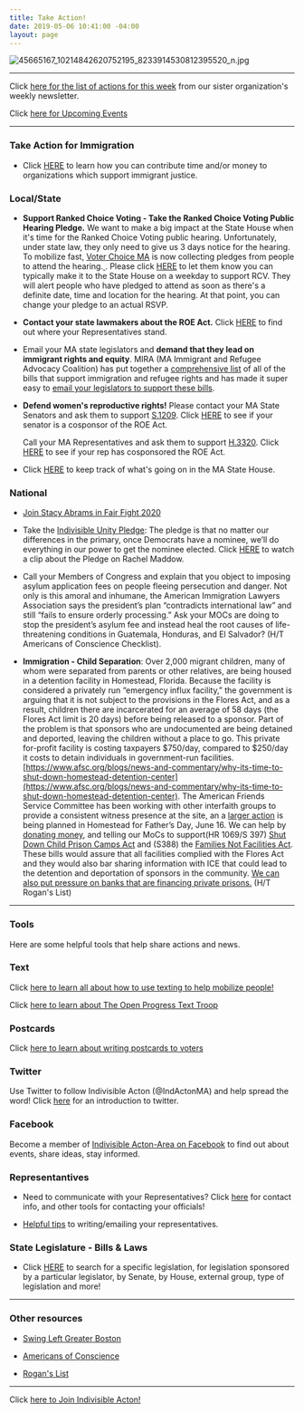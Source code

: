 ```yaml
---
title: Take Action!
date: 2019-05-06 10:41:00 -04:00
layout: page
---
```


![45665167_10214842620752195_8233914530812395520_n.jpg](/uploads/45665167_10214842620752195_8233914530812395520_n.jpg)

---

Click [here for the list of actions for this week](https://docs.google.com/document/d/1c9noDp4crDN3kzDnXp6owDDsxNlR2XBBRXVmY0e4UxQ/edit?ts=5a5e9634) from our sister organization's weekly newsletter.

Click [here for Upcoming Events](http://www.indivisibleacton.org/events/upcoming-events.html)

---

### Take Action for Immigration

* Click [HERE](http://www.indivisibleacton.org/events/support-immigration-justice.html) to learn how you can contribute time and/or money to organizations which support immigrant justice.

### Local/State

* **Support Ranked Choice Voting - Take the Ranked Choice Voting Public Hearing Pledge.** We want to make a big impact at the State House when it's time for the Ranked Choice Voting public hearing. Unfortunately, under state law, they only need to give us 3 days notice for the hearing. To mobilize fast, [Voter Choice MA](https://u1584542.ct.sendgrid.net/mpss/c/DwE/ni0YAA/t.2rz/_kZsxCUeRUe-S5X2e7jKfQ/h13/eAc2-2B5JiIBe4Rx1zyL0vRFZ-2BCAy5NzuyrMQ4Uat-2FTWSv9St6JZSxWQsg1QARQ9n3kgJ8DWf38uwiC6mfIgGNW-2BQw1jHYaJaqz1nKHYmr862F9vzhSxZK81aZUfHbvwo8NHeDeAznLWTywufkiJg06Gyg-2FuE7Y3QU9CGwbU-2BtCF1DfnmX2Pz7KeDwYRM1J7wyc6-2BwzzpmnPjDsEIi3ZSuws1b31QE62dR7K5kfQNzfG84aqmRc89wA6LkSJS8U7RMJte132fcUM3o-2BxEUWYktwg5h5rjDZPhS1e6LivNM25E6TehZ5WpLHxqCnMD4W8DX5qcGK-2FXXjpV4wmFP34medyY3oY-2FIQdS-2BhD9lcVk6qvT-2BNLAeyTBy1FGWVqRK2tsqWNTIKviNqu3jsCR5Zp6LJw-3D-3D) is now collecting pledges from people to attend the hearing.[ ](https://u1584542.ct.sendgrid.net/mpss/c/DwE/ni0YAA/t.2rz/_kZsxCUeRUe-S5X2e7jKfQ/h14/eAc2-2B5JiIBe4Rx1zyL0vRFZ-2BCAy5NzuyrMQ4Uat-2FTWSv9St6JZSxWQsg1QARQ9n3kgJ8DWf38uwiC6mfIgGNW-2BQw1jHYaJaqz1nKHYmr861UXI1A84E5Y1gn6bu9NCQijyW3FZgroCCi5kmCfXd9lNJVM1LBJd-2F2VU-2F-2BsNxlaPs3ux7EZH0alx8gQwiVo4n4ys5gurBlHnQuhB7QJQ7YkOatmWrCkr2juGCeGfR-2FO6MPjR4I06xLzoOpgRV8aJ56eUiLUtnvPFxBkWAAXs9oYgs9EiQO3Gnf66ShdFy3fraxWsrP26vrxjtxAJ-2FHCN6O7Pvvk-2BMpB966fF1PmxI1A3c2bjJbB7wHrUZPQcTJmUvKhE5dtAbRZT6lpzv9qLlU7AWGiwWdI60F6eXBSjjkcA-3D-3D).  Please click [HERE](https://u1584542.ct.sendgrid.net/mpss/c/DwE/ni0YAA/t.2rz/_kZsxCUeRUe-S5X2e7jKfQ/h15/eAc2-2B5JiIBe4Rx1zyL0vRFZ-2BCAy5NzuyrMQ4Uat-2FTWSv9St6JZSxWQsg1QARQ9n3kgJ8DWf38uwiC6mfIgGNW-2BQw1jHYaJaqz1nKHYmr860zAAsGvtpz8Mv8dohhEWQKFlc25tCWaiJEve75l44xwt-2FQYQPvf4fK-2B8O0dFkJqyeLSOJdhZe-2BWl5uZuJWl7jQShUWOh12yG-2Fz0YWaVPzG0GaPWEQqx45AOpVCl9w7bdTelXQ9Ovt69tlEwL0Rub-2FJ-2FKBeT3RZUkbiRl-2BfCWPicaeACJMGJqU2Yo7OwKYiOHGV2q25NAsPXNEfwbkeXDGlPOV8jLEBw3CpHwKqIWE26I1b0OaZI05HFqYd7UQyYNOX3HBbQspzY-2FIlo-2F3qhFH5gnuDcXAE3H9nMFy9UEozJQ-3D-3D) to let them know you can typically make it to the State House on a weekday to support RCV. They will alert people who have pledged to attend as soon as there's a definite date, time and location for the hearing. At that point, you can change your pledge to an actual RSVP.

* **Contact your state lawmakers about the ROE Act.** Click [HERE](https://www.plannedparenthoodaction.org/planned-parenthood-advocacy-fund-massachusetts-inc/issues/roe-act/roe-act-cosponsors?fbclid=IwAR3q0MsBefpFWEW9kq8vl7sAzzeRyE0iTAZDauZjxpP9ocIvGDyvEDc_CLQ) to find out where your Representatives stand.

* Email your MA state legislators and **demand that they lead on immigrant rights and equity**. MIRA (MA Immigrant and Refugee Advocacy Coalition) has put together a [comprehensive list](https://mailchi.mp/miracoalition/action-alert-lets-build-momentum-for-our-2019-priority-bills?e=baa65bb0e1&link_id=16&can_id=9a7cc198611ac2a74f284fdda8e14f7e) of all of the bills that support immigration and refugee rights and has made it super easy to [email your legislators to support these bills](https://p2a.co/96apnIc?link_id=17&can_id=9a7cc198611ac2a74f284fdda8e14f7e).


* **Defend women's reproductive rights!** Please contact your MA State Senators and ask them to support [S.1209](https://malegislature.gov/Bills/191/SD109).  Click [HERE](https://www.plannedparenthoodaction.org/planned-parenthood-advocacy-fund-massachusetts-inc/issues/roe-act/roe-act-cosponsors) to see if your senator is a cosponsor of the ROE Act.

  Call your MA Representatives and ask them to support [H.3320](https://malegislature.gov/Bills/191/H3320).  Click [HERE](https://www.plannedparenthoodaction.org/planned-parenthood-advocacy-fund-massachusetts-inc/issues/roe-act/roe-act-cosponsors#house) to see if your rep has cosponsored the ROE Act.

* Click [HERE](https://www.actonmass.org) to keep track of what's going on in the MA State House.

### National

* [Join Stacy Abrams in Fair Fight 2020  ](https://fairfight.com/fair-fight-2020/)

* Take the [Indivisible Unity Pledge](http://pledge.indivisible.org): The pledge is that no matter our differences in the primary, once Democrats have a nominee, we’ll do everything in our power to get the nominee elected.  Click [HERE](https://www.youtube.com/watch?v=HojK7c7X3WE&link_id=18&can_id=9a7cc198611ac2a74f284fdda8e14f7e&source=email-2019-5-7-indivisible-acton-weekly-newsletter&email_referrer=email_540613&email_subject=2019-5-7-indivisible-acton-weekly-newsletter) to watch a clip about the Pledge on Rachel Maddow.


* Call your Members of Congress and explain that you object to imposing asylum application fees on people fleeing persecution and danger. Not only is this amoral and inhumane, the American Immigration Lawyers Association says the president’s plan “contradicts international law” and still “fails to ensure orderly processing.” Ask your MOCs are doing to stop the president’s asylum fee and instead heal the root causes of life-threatening conditions in Guatemala, Honduras, and El Salvador? (H/T Americans of Conscience Checklist).

* **Immigration - Child Separation**:   Over 2,000 migrant children, many of whom were separated from parents or other relatives, are being housed in a detention facility in Homestead, Florida.  Because the facility is considered a privately run “emergency influx facility,” the government is arguing that it is not subject to the provisions in the Flores Act, and as a result, children there are incarcerated for an average of 58 days (the Flores Act limit is 20 days) before being released to a sponsor. Part of the problem is that sponsors who are undocumented are being detained and deported, leaving the children without a place to go. This private for-profit facility is costing taxpayers $750/day, compared to $250/day it costs to detain individuals in government-run facilities. [https://www.afsc.org/blogs/news-and-commentary/why-its-time-to-shut-down-homestead-detention-center](https://www.afsc.org/blogs/news-and-commentary/why-its-time-to-shut-down-homestead-detention-center). The American Friends Service Committee has been working with other interfaith groups to provide a consistent witness presence at the site, an a [larger action](https://migrantjustice.afsc.org/) is being planned in Homestead for Father’s Day, June 16.  We can help by [donating money](https://www.gofundme.com/witness-tornillo-homestead?fbclid=IwAR18JFq_n9Xa16N6REQqsYk6o6sfI3rooJorD8-xeYgCjeOhNcDb20j5ev0), and telling our MoCs to support(HR 1069/S 397) [Shut Down Child Prison Camps Act](https://www.congress.gov/bill/116th-congress/house-bill/1069) and (S388) the [Families Not Facilities Act](https://www.congress.gov/bill/116th-congress/senate-bill/388?q=%7B%22search%22%3A%5B%22S388%22%5D%7D&s=5&r=1).  These bills would assure that all facilities complied with the Flores Act and they would also bar sharing information with ICE that could lead to the detention and deportation of sponsors in the community.  [We can also put pressure on banks that are financing private prisons.](https://www.miamiherald.com/news/local/immigration/article230326379.html?fbclid=IwAR13fQmVWSd8Q09dJVNaRxEfdEwjSv1UPoA_9NspW5ZYTHIBuTSy7PLu12w)  (H/T Rogan's List)

---

### Tools

Here are some helpful tools that help share actions and news.

### Text

Click [here to learn all about how to use texting to help mobilize people!](https://docs.google.com/document/d/1PvjgTv0y5wthNdlEJeMkg6K3hE4HOoeRAgTfFO2PSQM)

Click [here to learn about The Open Progress Text Troop](https://www.openprogress.com/text-troop)

### Postcards

Click [here to learn about writing postcards to voters](http://www.postcardstovoters.org)

### Twitter

Use Twitter to follow Indivisible Acton (@IndActonMA) and help spread the word!  Click [here](https://drive.google.com/file/d/0BwLIGG6Uwnr_Y0h2a3EwS0hiWTF6dHNkLXR1OUZMOGhibHpr/view) for an  introduction to twitter.

### Facebook

Become a member of [Indivisible Acton-Area on Facebook](https://www.facebook.com/groups/indivisibleacton) to find out about events, share ideas, stay informed.

### Representantives

* Need to communicate with your Representatives?  Click [here](http://www.indivisibleacton.org/2018-ma-state-primary.html) for contact info, and other tools for contacting your officials!

* [Helpful tips](https://docs.google.com/document/d/1vKG49nreg_Y2_xr2dzYfwcPF4KOFvGRoX6caxWKrMUQ/)  to writing/emailing your representatives.

### State Legislature - Bills & Laws

* Click [HERE](https://malegislature.gov/Bills/Search) to search for a specific legislation, for legislation sponsored by a particular legislator, by Senate, by House, external group, type of legislation and more!

---

### Other resources

* [Swing Left Greater Boston](https://swingleftboston.org)

* [Americans of Conscience](https://americansofconscience.com)

* [Rogan's List](http://roganslist.blogspot.com)

---

Click [here to Join Indivisible Acton!](https://actionnetwork.org/forms/join-indivisible-acton?source=direct_link&referrer=group-indivisible-acton)